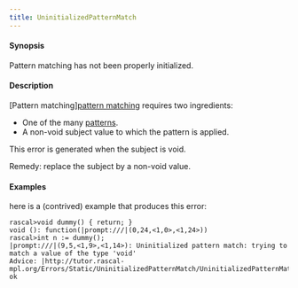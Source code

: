 ```yaml
---
title: UninitializedPatternMatch
---
```


#### Synopsis

Pattern matching has not been properly initialized.

#### Description

[Pattern matching][pattern matching](../../RascalConcepts/PatternMatching) requires two ingredients:

*  One of the many [patterns](../../Rascal/Patterns).
*  A non-void subject value to which the pattern is applied.

This error is generated when the subject is void.

Remedy: replace the subject by a non-void value.

#### Examples

here is a (contrived) example that produces this error:

```rascal-shell
rascal>void dummy() { return; }
void (): function(|prompt:///|(0,24,<1,0>,<1,24>))
rascal>int n := dummy();
|prompt:///|(9,5,<1,9>,<1,14>): Uninitialized pattern match: trying to match a value of the type 'void'
Advice: |http://tutor.rascal-mpl.org/Errors/Static/UninitializedPatternMatch/UninitializedPatternMatch.html|
ok
```


